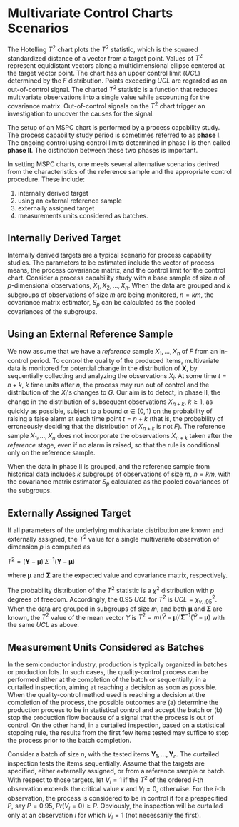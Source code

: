 # Multivariate Control Charts Scenarios

The Hotelling $T^2$ chart 
plots the $T^2$ statistic, which is the squared standardized distance of a
vector from a target point.
Values of $T^2$ represent equidistant vectors along a multidimensional ellipse
centered at the target vector point. The chart has an upper control limit
$(UCL)$ determined by the $F$ distribution.
Points exceeding $UCL$ are regarded as an out-of-control signal. The
charted $T^2$ statistic is a function that reduces multivariate observations
into a single value while accounting for the covariance matrix.
Out-of-control signals on the $T^2$ chart trigger an
investigation to uncover the causes for the signal.

The setup of an MSPC chart is performed by a process capability study.
The process capability study period is sometimes referred to as
**phase I**. The ongoing control using control limits determined in
phase I is then called **phase II**. The distinction between these
two phases is important.

In setting MSPC charts, one meets several alternative scenarios derived
from the characteristics of the reference
sample and the appropriate control procedure. These include:

1. internally derived target
2. using an external reference sample
3. externally assigned target
4. measurements units considered as batches.

## Internally Derived Target

Internally derived targets are a typical scenario for process capability
studies. The parameters to be estimated include the vector of process means,
the process covariance matrix, and the control limit for the control chart.
Consider a process capability study with a base sample of size $n$ of
$p$-dimensional observations, $X_1,X_2,\dots,X_n$. When
the data are grouped and $k$ subgroups of observations of size $m$ are
being monitored, $n = km$, the covariance matrix estimator, $S_p$ can be
calculated as the pooled covariances of the subgroups. 

## Using an External Reference Sample

We now assume
that we have a _reference_ sample $X_1,\dots,X_n$ of $F$ from an
in-control period. To control the quality of the produced items,
multivariate data is monitored for potential change in the distribution
of $\mathbf X$, by sequentially collecting and analyzing the observations
$X_i$. At some time $t = n + k$, $k$ time units after $n$, the process may
run out of control and the distribution of the
$X_i$'s changes to $G$. Our aim is to detect, in phase II, the change
in the distribution of subsequent observations $X_{n+k}$, $k \geq 1$, as
quickly as possible, subject to a bound $\alpha \in (0, 1)$ on the
probability of raising a false alarm at each time point $t = n + k$ (that is,
the probability of erroneously deciding that the distribution of
$X_{n+k}$ is not $F$).  The reference sample $X_1,\dots,X_n$ does not
incorporate the observations $X_{n+k}$ taken after the _reference_ stage, even
if no alarm is raised, so that the rule is conditional only on the reference sample.

When the data in phase II is grouped, and the reference sample from historical
data includes $k$ subgroups of observations of size $m$, $n = km$, with the
covariance matrix estimator $S_p$ calculated as the pooled covariances
of the subgroups.

## Externally Assigned Target

If all parameters of the underlying multivariate distribution are
known and externally assigned, the $T^2$ value for a
single multivariate observation of dimension $p$ is computed as

$T^2 = ({\mathbf Y}-{\bm\mu})'\Sigma^{-1}({\mathbf Y}-{\bm\mu})$

where $\bm\mu$ and $\bm\Sigma$ are the expected value and covariance
matrix, respectively.

The probability distribution of the $T^2$ statistic is a $\chi^2$
distribution with $p$ degrees of freedom. Accordingly, the
0.95 $UCL$ for $T^2$ is $UCL= \chi^2_{\nu,.95}$. When the data are
grouped in subgroups of size $m$, and both $\bm\mu$ and $\bm\Sigma$
are known, the $T^2$ value of the mean vector $\bar Y$ is
$T^2 = m(\bar Y-{\bm\mu})'{\bm\Sigma}^{-1}(\bar Y-{\bm\mu})$
with the same $UCL$ as above.

## Measurement Units Considered as Batches


In the semiconductor industry, production is typically organized in
batches or production lots. In such cases, the quality-control process
can be performed either at the completion of the batch or sequentially,
in a curtailed inspection, aiming at reaching a decision as soon as
possible. When the quality-control method used is reaching a decision
at the completion of the process, the possible outcomes are
(a) determine the production process to be in statistical control and
accept the batch or (b) stop the production flow because of a signal
that the process is out of control. On the other hand, in a curtailed
inspection, based on a statistical stopping rule, the results from the
first few items tested may suffice to stop the process prior to the
batch completion.

Consider a batch of size $n$, with the tested items
${\mathbf Y}_1,\dots,{\mathbf Y}_n$. The curtailed inspection
tests the items sequentially.
Assume that the targets are specified, either externally assigned,
or from a reference sample or batch. With respect to those targets,
let $V_i = 1$ if the $T^2$ of the ordered $i$-th observation exceeds the
critical value $\kappa$ and $V_i = 0$, otherwise. For the $i$-th
observation, the process is considered to be in control if for a prespecified
$P$, say $P = 0.95$, $Pr(V_i = 0)\geq P$. Obviously, the inspection
will be curtailed only at an observation $i$
for which $V_i = 1$ (not necessarily the first).